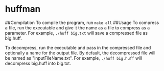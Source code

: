 # huffman
##Compilation
To compile the program, run `make all`
##Usage
To compress a file, run the executable and give it the name as a file to compress as a parameter. For example, `./huff big.txt` will save a compressed file as big.huff.

To decompress, run the executable and pass in the compressed file and optionally a name for the output file. By default, the decompressed file will be named as "inputFileName.txt". For example, `./huff big.huff` will decompress big.huff into big.txt.
